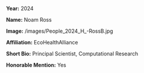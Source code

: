 **Year:** 2024

**Name:** Noam Ross

**Image:** /images/People_2024_H_-RossB.jpg

**Affiliation:** EcoHealthAlliance

**Short Bio:** Principal Scientist, Computational Research

**Honorable Mention:** Yes
